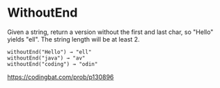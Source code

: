 # WithoutEnd

Given a string, return a version without the first and last char, so "Hello" yields "ell". The string length will be at least 2.
```
withoutEnd("Hello") → "ell"
withoutEnd("java") → "av"
withoutEnd("coding") → "odin"
```
https://codingbat.com/prob/p130896